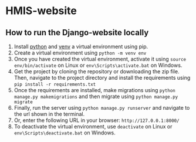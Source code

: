 # HMIS-website

## How to run the Django-website locally

1. Install [python](https://www.python.org/downloads/) and [venv](https://docs.python.org/3/library/venv.html) a virtual environment using pip.
2. Create a virtual environment using `python -m venv env`
3. Once you have created the virtual environment, activate it using `source env/bin/activate` on Linux or `env\Scripts\activate.bat` on Windows.
4. Get the project by cloning the repository or downloading the zip file. Then, navigate to the project directory and install the requirements using `pip install -r requirements.txt`
5. Once the requirements are installed, make migrations using `python manage.py makemigrations` and then migrate using `python manage.py migrate`
6. Finally, run the server using `python manage.py runserver` and navigate to the url shown in the terminal.
7. Or, enter the following URL in your browser: `http://127.0.0.1:8000/`
8. To deactivate the virtual environment, use `deactivate` on Linux or `env\Scripts\deactivate.bat` on Windows.
